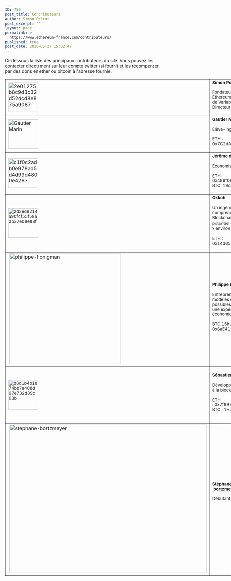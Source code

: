 ```yaml
---
ID: 750
post_title: Contributeurs
author: Simon Polrot
post_excerpt: ""
layout: page
permalink: >
  https://www.ethereum-france.com/contributeurs/
published: true
post_date: 2016-05-27 15:02:47
---
```

Ci-dessous la liste des principaux contributeurs du site. Vous pouvez les contacter directement sur leur compte twitter (si fourni) et les récompenser par des dons en ether ou bitcoin à l'adresse fournie.
<table class="alignleft" style="width: 732px;" border="1" cellspacing="0.5">
<tbody>
<tr style="height: 106px;">
<td style="width: 96px; height: 106px;"><img class="size-full wp-image-764 aligncenter" src="https://www.ethereum-france.com/wp-content/uploads/2016/05/2e01275b8c9d3c32d52dcd8e875a9087.jpeg" alt="2e01275b8c9d3c32d52dcd8e875a9087" width="96" height="96" /></td>
<td style="width: 628px; text-align: left; height: 106px;"><span style="font-size: 10pt;"><strong style="font-family: inherit;">Simon Polrot - <a href="https://twitter.com/simonpolrot">@simonpolrot</a></strong></span>
<div class="author-bio">
<p class="bio-desc"><span style="font-size: 10pt;">Fondateur du site. Ancien avocat, passionné par le projet Ethereum, les actifs numériques, le Web3. Confondateur de VariabL et des associations Asseth et La Chaintech, Directeur Compliance chez Blockchain Partners </span></p>

</div></td>
</tr>
<tr style="height: 106px;">
<td style="width: 96px; height: 106px;"><img class="wp-image-911 aligncenter" src="https://www.ethereum-france.com/wp-content/uploads/2016/05/f639210110f1fbf8e5dd44e34ecaf3de.jpeg" alt="Gautier Marin" width="96" height="96" /></td>
<td style="width: 628px; text-align: left; height: 106px;"><strong><span style="font-size: 10pt;">Gautier MARIN-DAGANNAUD - <a href="https://twitter.com/gautier_md">@gautier_md</a></span></strong>

<span style="font-size: 10pt;">Élève-ingénieur fasciné par le potentiel de la blockchain.</span>

<span style="font-size: 10pt;">ETH : 0x7C2dA1611D0eE7B53E36310764CB5b6a2f376980</span></td>
</tr>
<tr style="height: 74px;">
<td style="width: 96px; height: 74px;"><span style="font-size: 12pt;"><img class="size-full wp-image-754 aligncenter" src="https://www.ethereum-france.com/wp-content/uploads/2016/05/c1f0c2adb0e978ad5d4d99d4800e4287.jpeg" alt="c1f0c2adb0e978ad5d4d99d4800e4287" width="96" height="96" /></span></td>
<td style="width: 628px; text-align: left; height: 74px;"><span style="font-size: 10pt;"><strong>Jérôme de Tychey - <a href="https://twitter.com/jdetychey"><span style="color: #333333;">@jdetychey</span></a></strong></span>

<span style="font-size: 10pt;">Economiste et mineur enthousiaste d'Ethereum.</span>

<span style="font-size: 10pt;">ETH: 0x489f06fd0Ff087497C9F5B09873A6cAce7fbAcc2</span>
<span style="font-size: 10pt;">BTC: 19qTRHU6kgWhjCm9Gdo6p17QeLhyfSZxBJ</span></td>
</tr>
<tr style="height: 178px;">
<td style="width: 96px; height: 178px;"><span style="font-size: 10pt;"><img class="size-full wp-image-765 aligncenter" src="https://www.ethereum-france.com/wp-content/uploads/2016/05/2d3ed9214a90f4f55f58a3b37e08e88f.jpeg" alt="2d3ed9214a90f4f55f58a3b37e08e88f" width="96" height="96" /></span></td>
<td style="width: 628px; text-align: left; height: 178px;"><span style="font-size: 10pt;"><strong>Okkoh</strong></span>

<span style="font-size: 10pt;">Un ingénieur touche-à-tout qui aime bien tout comprendre des choses qui l'intéressent. A découvert la Blockchain Ethereum par hasard mais s'y intéresse vu le potentiel qu'elle propose. Affaire à suivre !</span>
<span style="font-size: 10pt;">Mon Hashrate ? environ 35MH/s (2 bécanes)</span>

<span style="font-size: 10pt;">ETH : 0x14d65bea9d868e77c7cbbf2787077a66d760f8bb</span></td>
</tr>
<tr style="height: 184px;">
<td style="width: 96px; height: 184px;"> <img class="alignright size-full wp-image-1415" src="https://www.ethereum-france.com/wp-content/uploads/2016/05/Philippe-Honigman.png" alt="philippe-honigman" width="360" height="360" /></td>
<td style="width: 628px; text-align: left; height: 184px;"><span style="font-size: 10pt;"><strong>Philippe Honigman - <a href="https://twitter.com/phil_h">@phil_h</a></strong></span>

<span style="font-size: 10pt;">Entrepreneur et commoner. Philippe s'intéresse aux modèles de gouvernance décentralisée rendues possibles par la blockchain. Il conduit le projet freeftopia, une expérimentation sociale, technologique et économique en la matière.</span>

<span style="font-size: 10pt;">BTC 15hLViNuLxTpSduukLCpmrsEnkVQYcDxsG
</span><span style="font-size: 10pt;">ETH : 0x6aE41294584aa67f9434D08395A7e79EBBCc0855</span></td>
</tr>
<tr style="height: 184px;">
<td style="width: 96px; height: 184px;"><span style="font-size: 10pt;"><img class="size-full wp-image-766 aligncenter" src="https://www.ethereum-france.com/wp-content/uploads/2016/05/d6d1b4b1e74bb7a408d97e732d89c03b.jpeg" alt="d6d1b4b1e74bb7a408d97e732d89c03b" width="96" height="96" /></span></td>
<td style="width: 628px; text-align: left; height: 184px;"><span style="font-size: 10pt;"><strong>Sébastien Castiel - <a href="https://twitter.com/scastiel">@scastiel</a></strong></span>

<span style="font-size: 10pt;">Développeur web, je m'intéresse énormément au Bitcoin, à la blockchain, et donc tout naturellement à Ethereum.</span>

<span style="font-size: 10pt;">ETH : 0x7f897a773891a1A20302400170D62e34491A34F5</span>
<span style="font-size: 10pt;">BTC : 1HuRJD2MkPkGWUUKx4wnRuNds6CVQrkXyn</span></td>
</tr>
<tr style="height: 94px;">
<td style="width: 96px; height: 94px;"> <img class="alignright size-full wp-image-1414" src="https://www.ethereum-france.com/wp-content/uploads/2016/05/Stephane-Bortzmeyer.jpg" alt="stephane-bortzmeyer" width="640" height="480" /></td>
<td style="width: 628px; text-align: left; height: 94px;"><span style="font-size: 10pt;"><strong>Stéphane Bortzmeyer - <a href="https://twitter.com/bortzmeyer">@bortzmeyer</a> - </strong></span><strong><span style="font-size: 10pt;"><a class="u-textUserColor" title="http://www.bortzmeyer.org/" href="http://t.co/8CtSUCnqww" target="_blank" rel="me nofollow noopener">bortzmeyer.org</a></span></strong>

<span style="font-size: 10pt;">Débutant blockchain, indigène de l'internet.</span>

&nbsp;</td>
</tr>
</tbody>
</table>